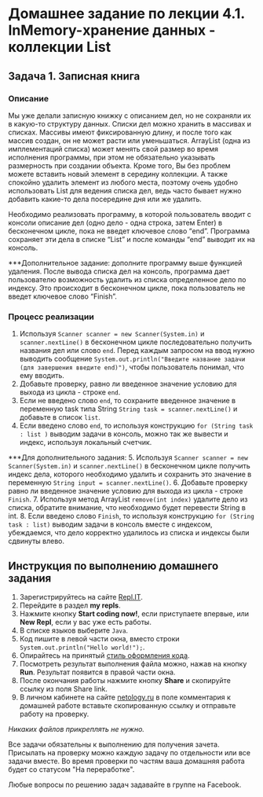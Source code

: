 Домашнее задание по лекции 4.1. InMemory-хранение данных - коллекции List
==

## Задача 1. Записная книга
### Описание
Мы уже делали записную книжку с описанием дел, но не сохраняли их в какую-то структуру данных. Списки дел можно хранить в 
массивах и списках. Массивы имеют фиксированную длину, и после того как массив создан, он не может расти или уменьшаться. 
ArrayList (одна из имплементаций списка) может менять свой размер во время исполнения программы, при этом не обязательно указывать размерность 
при создании объекта. Кроме того, Вы без проблем можете вставить новый элемент в середину коллекции. 
А также спокойно удалить элемент из любого места, поэтому очень удобно использовать List для ведения списка дел, ведь
часто бывает нужно добавить какие-то дела посередине дня или же удалить.

Необходимо реализовать программу, в которой пользователь вводит с консоли описание дел (одно дело - одна строка, затем Enter) в бесконечном цикле, 
пока не введет ключевое слово “end”.  Программа сохраняет эти дела в списке “List” и после команды “end” выводит их на консоль.

***Дополнительное задание: дополните программу выше функцией удаления. 
После вывода списка дел на консоль, программа дает пользователю возможность удалить из списка определенное дело по индексу. 
Это происходит в бесконечном цикле, пока пользователь не введет ключевое слово “Finish”.

### Процесс реализации
1. Используя `Scanner scanner = new Scanner(System.in)` и `scanner.nextLine()` в бесконечном цикле последовательно получить 
названия дел или слово `end`. 
Перед каждым запросом на ввод нужно выводить сообщение `System.out.println("Введите название задачи (для завершения введите end)")`, 
чтобы пользователь понимал, что ему вводить.
2. Добавьте проверку, равно ли введенное значение условию для выхода из цикла - строке `end`.
3. Если не введено слово `end`, то сохраните введенное значение в переменную task типа String `String task = scanner.nextLine()` и добавьте в список `list`.
4. Если введено слово `end`, то используя конструкцию `for (String task : list )` выводим задачи в консоль, можно так же вывести и индекс,
иcпользуя локальный счетчик.

***Для дополнительного задания:
5. Используя `Scanner scanner = new Scanner(System.in)` и `scanner.nextLine()` в бесконечном цикле получить 
   индекс дела, которого необходимо удалить и сохранить это значение в переменную `String input = scanner.nextLine()`. 
6. Добавьте проверку равно ли введенное значение условию для выхода из цикла - строке `Finish`.
7. Используя метод ArrayList `remove(int index)` удалите дело из списка, обратите внимание, что необходимо будет перевести String в int.
8. Если введено слово `Finish`, то используя конструкцию `for (String task : list)` выводим задачи в консоль вместе с индексом,
убеждаемся, что дело корректно удалилось из списка и индексы были сдвинуты влево.

## Инструкция по выполнению домашнего задания

1. Зарегистрируйтесь на сайте [Repl.IT](http://repl.it/).
2. Перейдите в раздел **my repls**.
3. Нажмите кнопку **Start coding now!**, если приступаете впервые, или **New Repl**, если у вас уже есть работы.
4. В списке языков выберите `Java`.
5. Код пишите в левой части окна, вместо строки `System.out.println("Hello world!");`.
6. Опирайтесь на принятый [стиль оформления кода](https://github.com/netology-code/codestyle/blob/master/java/README.md).
7. Посмотреть результат выполнения файла можно, нажав на кнопку **Run**. Результат появится в правой части окна.
8. После окончания работы нажмите кнопку **Share** и скопируйте ссылку из поля Share link.
9. В личном кабинете на сайте [netology.ru](http://netology.ru/) в поле комментария к домашней работе вставьте скопированную ссылку и отправьте работу на проверку.

*Никаких файлов прикреплять не нужно.*

Все задачи обязательны к выполнению для получения зачета. Присылать на проверку можно каждую задачу по отдельности или все задачи вместе. Во время проверки по частям ваша домашняя работа будет со статусом "На переработке".

Любые вопросы по решению задач задавайте в группе на Facebook.



